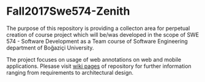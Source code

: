 # Fall2017Swe574-Zenith

The purpose of this repository is providing a collecton area for perpetual creation of course project which will be/was 
developed in the scope of SWE 574 - Software Development as a Team course of Software Engineering department of Boğaziçi 
University.

The project focuses on usage of web annotations on web and mobile applications. Plesase visit
[wiki pages](https://github.com/bulentrahimkazanci/Fall2017Swe574-Zenith/wiki)
of repository for further information ranging from requirements to architectural design.
